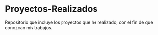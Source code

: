 # Proyectos-Realizados
Repositorio que incluye los proyectos que he realizado, con el fin de que conozcan mis trabajos. 
